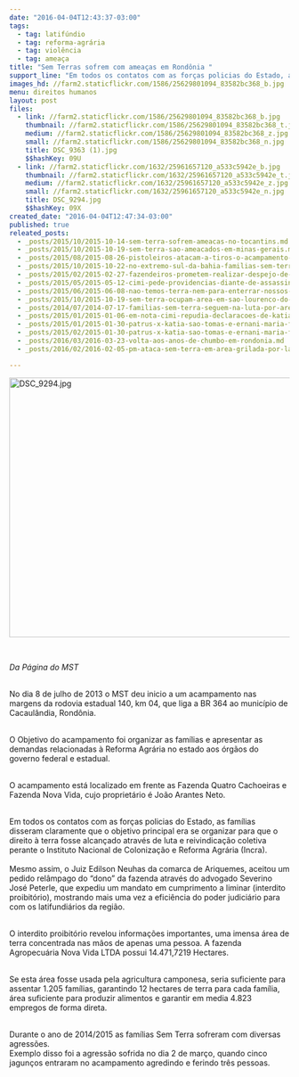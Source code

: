 ```yaml
---
date: "2016-04-04T12:43:37-03:00"
tags:
  - tag: latifúndio
  - tag: reforma-agrária
  - tag: violência
  - tag: ameaça
title: "Sem Terras sofrem com ameaças em Rondônia "
support_line: "Em todos os contatos com as forças policias do Estado, as famílias disseram claramente que o objetivo principal era se organizar para que o direito à terra fosse alcançado através de luta e reivindicação."
images_hd: //farm2.staticflickr.com/1586/25629801094_83582bc368_b.jpg
menu: direitos humanos
layout: post
files:
  - link: //farm2.staticflickr.com/1586/25629801094_83582bc368_b.jpg
    thumbnail: //farm2.staticflickr.com/1586/25629801094_83582bc368_t.jpg
    medium: //farm2.staticflickr.com/1586/25629801094_83582bc368_z.jpg
    small: //farm2.staticflickr.com/1586/25629801094_83582bc368_n.jpg
    title: DSC_9363 (1).jpg
    $$hashKey: 09U
  - link: //farm2.staticflickr.com/1632/25961657120_a533c5942e_b.jpg
    thumbnail: //farm2.staticflickr.com/1632/25961657120_a533c5942e_t.jpg
    medium: //farm2.staticflickr.com/1632/25961657120_a533c5942e_z.jpg
    small: //farm2.staticflickr.com/1632/25961657120_a533c5942e_n.jpg
    title: DSC_9294.jpg
    $$hashKey: 09X
created_date: "2016-04-04T12:47:34-03:00"
published: true
releated_posts:
  - _posts/2015/10/2015-10-14-sem-terra-sofrem-ameacas-no-tocantins.md
  - _posts/2015/10/2015-10-19-sem-terra-sao-ameacados-em-minas-gerais.md
  - _posts/2015/08/2015-08-26-pistoleiros-atacam-a-tiros-o-acampamento-do-mst-no-parana.md
  - _posts/2015/10/2015-10-22-no-extremo-sul-da-bahia-familias-sem-terra-resistem-as-constantes-ameacas.md
  - _posts/2015/02/2015-02-27-fazendeiros-prometem-realizar-despejo-de-grupo-kaiowa-com-as-proprias-maos.md
  - _posts/2015/05/2015-05-12-cimi-pede-providencias-diante-de-assassinatos-em-serie-no-nordeste.md
  - _posts/2015/06/2015-06-08-nao-temos-terra-nem-para-enterrar-nossos-familiares-mortos-pelos-fazendeiros-diz-lideranca-indigena.md
  - _posts/2015/10/2015-10-19-sem-terra-ocupam-area-em-sao-lourenco-do-sul.md
  - _posts/2014/07/2014-07-17-familias-sem-terra-seguem-na-luta-por-area-grilada-em-abelardo-luz.md
  - _posts/2015/01/2015-01-06-em-nota-cimi-repudia-declaracoes-de-katia-abreu.md
  - _posts/2015/01/2015-01-30-patrus-x-katia-sao-tomas-e-ernani-maria-fiori-explicam.md
  - _posts/2015/02/2015-01-30-patrus-x-katia-sao-tomas-e-ernani-maria-fiori-explicam.md
  - _posts/2016/03/2016-03-23-volta-aos-anos-de-chumbo-em-rondonia.md
  - _posts/2016/02/2016-02-05-pm-ataca-sem-terra-em-area-grilada-por-latifundiario-e-pretendida-pela-vale.md

---
```

<p><img alt="DSC_9294.jpg" height="466" src="//farm2.staticflickr.com/1632/25961657120_a533c5942e_b.jpg" width="700" /></p>

<p>&nbsp;</p>

<p><em>Da P&aacute;gina do MST&nbsp;</em></p>

<p><br />
No dia 8 de julho de 2013 o MST deu inicio a um acampamento nas margens da rodovia estadual 140, km 04, que liga a BR 364 ao munic&iacute;pio de Cacaul&acirc;ndia, Rond&ocirc;nia. &nbsp;</p>

<p><br />
O Objetivo do acampamento foi organizar as fam&iacute;lias e apresentar as demandas relacionadas &agrave; Reforma Agr&aacute;ria no estado aos &oacute;rg&atilde;os do governo federal e estadual.</p>

<p><br />
O acampamento est&aacute; localizado em frente as Fazenda Quatro Cachoeiras e Fazenda Nova Vida, cujo propriet&aacute;rio &eacute; Jo&atilde;o Arantes Neto.&nbsp;</p>

<p><br />
Em todos os contatos com as for&ccedil;as policias do Estado, as fam&iacute;lias disseram claramente que o objetivo principal era se organizar para que o direito &agrave; terra fosse alcan&ccedil;ado atrav&eacute;s de luta e reivindica&ccedil;&atilde;o coletiva perante o Instituto Nacional de Coloniza&ccedil;&atilde;o e Reforma Agr&aacute;ria (Incra).<br />
<br />
Mesmo assim, o Juiz Edilson Neuhas da comarca de Ariquemes, aceitou um pedido rel&acirc;mpago do &ldquo;dono&rdquo; da fazenda atrav&eacute;s do advogado Severino Jos&eacute; Peterle, que expediu um mandato em cumprimento a liminar (interdito proibit&oacute;rio), mostrando mais uma vez a efici&ecirc;ncia do poder judici&aacute;rio para com os latifundi&aacute;rios da regi&atilde;o.</p>

<p><br />
O interdito proibit&oacute;rio revelou informa&ccedil;&otilde;es importantes, uma imensa &aacute;rea de terra concentrada nas m&atilde;os de apenas uma pessoa. A fazenda Agropecu&aacute;ria Nova Vida LTDA possui 14.471,7219 Hectares.&nbsp;</p>

<p><br />
Se esta &aacute;rea fosse usada pela agricultura camponesa, seria suficiente para assentar 1.205 fam&iacute;lias, garantindo 12 hectares de terra para cada fam&iacute;lia, &aacute;rea suficiente para produzir alimentos e garantir em media 4.823 empregos de forma direta.</p>

<p><br />
Durante o ano de 2014/2015 as fam&iacute;lias Sem Terra sofreram com diversas agress&otilde;es.&nbsp;<br />
Exemplo disso foi a agress&atilde;o sofrida no dia 2 de mar&ccedil;o, quando cinco jagun&ccedil;os entraram no acampamento agredindo e ferindo tr&ecirc;s pessoas.&nbsp;</p>

<p>&nbsp;</p>
